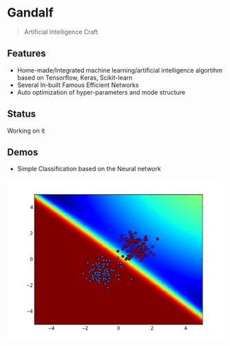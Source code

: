 # Gandalf
> Artificial Intelligence Craft

## Features
+ Home-made/Integrated machine learning/artificial intelligence algortihm based on Tensorflow, Keras, Scikit-learn
+ Several In-built Famous Efficient Networks 
+ Auto optimization of hyper-parameters and mode structure

## Status
Working on it

## Demos
+ Simple Classification based on the Neural network

![](./examples/simple_classification.jpeg)
